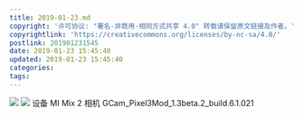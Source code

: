```yaml
---
title: 2019-01-23.md
copyright: '许可协议: "署名-非商用-相同方式共享 4.0" 转载请保留原文链接及作者。'
copyrightlink: 'https://creativecommons.org/licenses/by-nc-sa/4.0/'
postlink: 201901231545
date: 2019-01-23 15:45:40
updated: 2019-01-23 15:45:40
categories:
tags:
---
```


![](https://coolrc-blog.oss-cn-shenzhen.aliyuncs.com/19-01-23/IMG_20190121_023119.jpg_webp)
![](https://coolrc-blog.oss-cn-shenzhen.aliyuncs.com/19-01-23/IMG_20190123_005213.jpg_webp)
设备 MI Mix 2
相机 GCam_Pixel3Mod_1.3beta.2_build.6.1.021